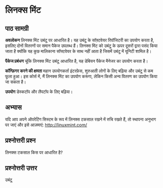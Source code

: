 # लिनक्स मिंट

## पाठ सामग्री

<b>अवलोकन</b>
लिनक्स मिंट उबंटू पर आधारित है। यह उबंटू के सॉफ़्टवेयर रिपॉजिटरी का उपयोग करता है, इसलिए दोनों वितरणों पर समान पैकेज उपलब्ध हैं। लिनक्स मिंट को उबंटू के ऊपर दूसरों द्वारा पसंद किया जाता है क्योंकि यह कुछ मालिकाना सॉफ्टवेयर के साथ नहीं आता है जिसमें उबंटू में यूनिटी शामिल है।

<b>पैकेज प्रबंधन</b>
चूंकि लिनक्स मिंट उबंटू आधारित है, यह डेबियन पैकेज मैनेजर का उपयोग करता है।

<b>कॉन्फ़िगर करने की क्षमता</b>
महान उपयोगकर्ता इंटरफ़ेस, शुरुआती लोगों के लिए बढ़िया और उबंटू से कम फूला हुआ। इस कोर्स में, मैं लिनक्स मिंट का उपयोग करूंगा, लेकिन किसी अन्य वितरण का उपयोग किया जा सकता है।

<b>उपयोग</b>
डेस्कटॉप और लैपटॉप के लिए बढ़िया।

## अभ्यास

यदि आप अपने ऑपरेटिंग सिस्टम के रूप में लिनक्स टकसाल रखने में रुचि रखते हैं, तो स्थापना अनुभाग पर जाएं और इसे आज़माएं: <a href='http://linuxmint.com/'>http://linuxmint.com/</a>

## प्रश्नोत्तरी प्रश्न

लिनक्स टकसाल किस पर आधारित है?

## प्रश्नोत्तरी उत्तर

उबंटू
